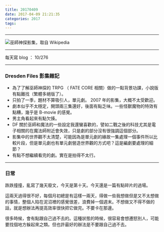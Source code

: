 ```yaml
---
title: 20170409
date: 2017-04-09 21:21:35
categories: 2017
tags:
---
```

---

![巫師神探影集，取自 Wikipedia](https://c1.staticflickr.com/3/2937/33780199532_c0a6e6d092.jpg)

---

每天寫 blog ： 10/276

---

### Dresden Files 影集雜記

- 為了了解巫師神探的 TRPG （ FATE CORE 相關）做的一點背景功課，小說版有點難找（繁體多絕版了）。
- 只拍了一季，題材不算吸引人，單元劇。 2007 年的影集，大概不太受歡迎。
- 劇本似乎不太穩定，開頭兩三集還好，後面有點乏味。一些怪獸魔物的特效有點糟，幾乎是 B-movie 的感覺。
- 男主角看起來有點欠揍。
- DF 關於巫師和魔法的一些設定我還蠻喜歡的，譬如二戰之後的科技尤其是電子相關的在魔法師附近會失效，只是劇的部分沒有很強調這個部分。
- 影集中的世界觀不太清楚，可能因為是單元劇的緣故一集處理一個事件所以比較片段，但是單元劇也有單元劇營造世界觀的方式吧？這是編劇要處理的細節？
- 有點不想繼續看完的劇。實在是拍得不太行。

---

### 日常

跌跌撞撞，亂寫了幾天廢文，今天是第十天。今天還是一篇有點碎片的過場。

這兩天過得很不好，每個月初總是有這樣一兩天，得做一些我想做但是又不太想做的事情，整個人陷在泥沼裡的感覺很差，浪費掉一個週末。不想做又不得不做的話，就是想辦法再提高效率很快把它做完。不要卡在那邊。

很多時候，會有點跟自己過不去的。這種狀態的時候，很容易會想遷怒別人，可能要找個地方躲起來之類。但也許最好的辦法是不要跟自己過不去。
